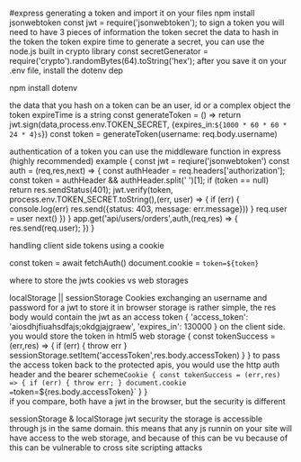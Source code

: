 #express 
generating a token and import it on your files
npm install jsonwebtoken
const jwt = require('jsonwebtoken');
to sign a token you will need to have 3 pieces of information
the token secret
the data to hash in the token
the token expire time
to generate a secret, you can use the node.js built in crypto library
const secretGenerator = require('crypto').randomBytes(64).toString('hex');
after you save it on your .env file, install the dotenv dep

npm install dotenv

the data that you hash on a token can be an user, id or a complex object
the token expireTime is a string
const generateToken = () => return jwt.sign(data,process.env.TOKEN_SECRET, {expires_in:`${1000 * 60 * 60 * 24 * 4}s`})
const token = generateToken(username: req.body.username)


authentication of a token
you can use the middleware function in express (highly recommended)
example
{
    const jwt = reqiure('jsonwebtoken')
    const auth = (req,res,next) => {
        const authHeader = req.headers['authorization'];
        const token = authHeader && authHeader.split(' ')[1];
        if (token == null) return res.sendStatus(401);
        jwt.verify(token, process.env.TOKEN_SECRET.toString(),(err, user) => {
            if (err) {
                console.log(err)
                res.send({status: 403, message: err.message}))
            }
            req.user = user
            next()
        })
    }
    app.get('api/users/orders',auth,(req,res) => {
        res.send(req.user);
    })
}    

handling client side tokens
using a cookie

const token = await fetchAuth()
document.cookie = `token=${token}`

where to store the jwts cookies vs web storages

localStorage || sessionStorage
Cookies
exchanging an username and password for a jwt to store it in browser storage is rather simple, the res body would contain the jwt as an access token
    {
        'access_token': 'aiosdhjfiuahsdfajs;okdgjajgraew',
        'expires_in': 130000
    }
    on the client side. you would store the token in html5 web storage
    {
        const tokenSuccess = (err,res) => {
            if (err) {
                throw err
            }
            sessionStorage.setItem('accessToken',res.body.accessToken)
        }
    }
    to pass the access token back to the protected apis, you would use the http auth header and the bearer scheme`
    Cookie
        {
            const tokenSuccess = (err,res) => {
                if (err) {
                    throw err;
                }
                document.cookie = `token=${res.body.accessToken}`
            }
        }  
        if you compare, both have a jwt in the browser, but the security is different

sessionStorage & localStorage jwt security
the storage is accessible through js in the same domain. this means that any js runnin on your site will have access to the web storage, and because of this can be vu
because of this can be vulnerable to cross site scripting attacks
